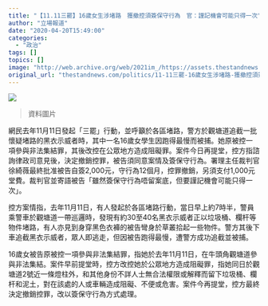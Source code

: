 ```yaml
---
title: "【11.11三罷】16歲女生涉堵路　獲撤控須簽保守行為　官：謹記機會可能只得一次"
author: "立場報道"
date: "2020-04-20T15:49:00"
categories:
  - "政治"
tags: []
topics: []
image: "http://web.archive.org/web/2021im_/https://assets.thestandnews.com/media/photos/Layer200_ucgXC.png"
original_url: "thestandnews.com/politics/11-11三罷-16歲女生涉堵路-獲撤控須簽保守行為-官-謹記機會可能只得一次"
---
```

![](http://web.archive.org/web/2021im_/https://assets.thestandnews.com/media/photos/Layer200_ucgXC.png)
> 資料圖片

網民去年11月11日發起「三罷」行動，並呼籲於各區堵路，警方於觀塘道追截一批懷疑堵路的黑衣示威者時，其中一名16歲女學生因跑得最慢而被捕。她原被控一項參與非法集結罪，其後改控在公眾地方造成阻礙罪。案件今日再提堂，控方指諮詢律政司意見後，決定撤銷控罪，被告須同意案情及簽保守行為。署理主任裁判官徐綺薇最終批准被告自簽2,000元，守行為12個月，控罪撤銷，另須支付1,000元堂費。裁判官並寄語被告「雖然簽保守行為唔留案底，但要謹記機會可能只得一次」。

控方案情指，去年11月11日，有人發起於各區堵路行動，當日早上約7時半，警員乘警車於觀塘道一帶巡邏時，發現有約30至40名黑衣示威者正以垃圾桶、欄杆等物件堵路，有人亦見到身穿黑色衣褲的被告彎身於草叢拾起一些物件。警方其後下車追截黑衣示威者，眾人即逃走，但因被告跑得最慢，遭警方成功追截並被捕。

16歲女被告原被控一項參與非法集結罪，指她於去年11月11日，在牛頭角觀塘道參與非法集結。案件早前提堂時，控方改控她於公眾地方造成阻礙罪，指她同日於觀塘道2號近一條燈柱外，和其他身份不詳人士無合法權限或解釋而留下垃圾桶、欄杆和泥土，對在該處的人或車輛造成阻礙、不便或危害。案件今再提堂，控方最終決定撤銷控罪，改以簽保守行為方式處理。